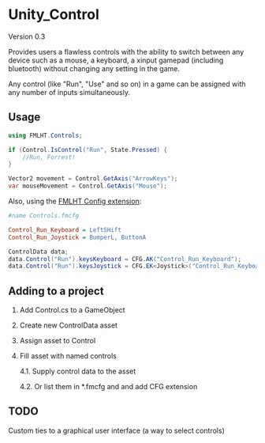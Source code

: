 # Unity_Control

Version 0.3

Provides users a flawless controls with the ability to switch between any device such as a mouse, a keyboard, a xinput gamepad (including bluetooth) without changing any setting in the game.

Any control (like "Run", "Use" and so on) in a game can be assigned with any number of inputs simultaneously.

## Usage

```csharp
using FMLHT.Controls;

if (Control.IsControl("Run", State.Pressed) {
    //Run, Forrest!
}

Vector2 movement = Control.GetAxis("ArrowKeys");
var mouseMovement = Control.GetAxis("Mouse");
```

Also, using the [FMLHT Config extension](https://github.com/ismslv/Unity_CFG):

```ini
#name Controls.fmcfg

Control_Run_Keyboard = LeftSHift
Control_Run_Joystick = BumperL, ButtonA
```

```csharp
ControlData data;
data.Control("Run").keysKeyboard = CFG.AK("Control_Run_Keyboard");
data.Control("Run").keysJoystick = CFG.EK<Joystick>("Control_Run_Keyboard");
```

## Adding to a project
1. Add Control.cs to a GameObject
2. Create new ControlData asset
3. Assign asset to Control
4. Fill asset with named controls

    4.1. Supply control data to the asset

    4.2. Or list them in *.fmcfg and and add CFG extension

## TODO

Custom ties to a graphical user interface (a way to select controls)